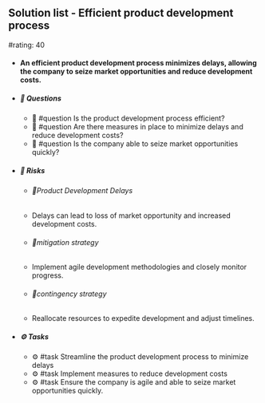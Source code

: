 ## Solution list - Efficient product development process
#rating: 40
- #### An efficient product development process minimizes delays, allowing the company to seize market opportunities and reduce development costs.
- ##### 💭 Questions
  - 💭 #question Is the product development process efficient?
  - 💭 #question Are there measures in place to minimize delays and reduce development costs?
  - 💭 #question Is the company able to seize market opportunities quickly?
- ##### 🚨 Risks

  - ###### 🚨Product Development Delays
  - Delays can lead to loss of market opportunity and increased development costs.
  - ###### 🚨mitigation strategy
  - Implement agile development methodologies and closely monitor progress.
  - ###### 🚨contingency strategy
  - Reallocate resources to expedite development and adjust timelines.
- ##### ⚙️ Tasks
  - ⚙️ #task Streamline the product development process to minimize delays
  - ⚙️ #task  Implement measures to reduce development costs
  - ⚙️ #task  Ensure the company is agile and able to seize market opportunities quickly.



